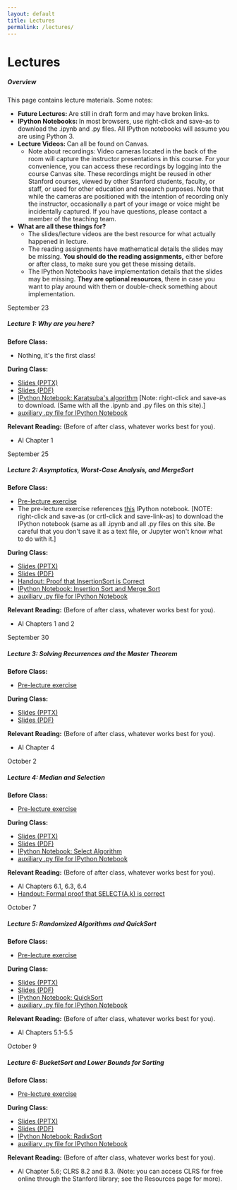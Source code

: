 ```yaml
---
layout: default
title: Lectures
permalink: /lectures/
---
```


# Lectures

<div class="panel">
<h5 class="card-title">Overview</h5>
<p>
This page contains lecture materials.  Some notes:
<ul>
<li> <b> Future Lectures: </b> Are still in draft form and may have broken links. </li>
<li> <b> IPython Notebooks: </b> In most browsers, use right-click and save-as to download the .ipynb and .py files. All IPython notebooks will assume you are using Python 3.
</li>
<li> <b> Lecture Videos: </b> Can all be found on Canvas.
<ul> <li> Note about recordings: Video cameras located in the back of the room will capture the instructor presentations in this course. For your convenience, you can access these recordings by logging into the course Canvas site. These recordings might be reused in other Stanford courses, viewed by other Stanford students, faculty, or staff, or used for other education and research purposes. Note that while the cameras are positioned with the intention of recording only the instructor, occasionally a part of your image or voice might be incidentally captured. If you have questions, please contact a member of the teaching team. </li></ul></li>
<li><b> What are all these things for? </b>
<ul>
<li> The slides/lecture videos are the best resource for what actually happened in lecture. </li>
<li> The reading assignments have mathematical details the slides may be missing. <b>You should do the reading assignments,</b> either before or after class, to make sure you get these missing details. </li>
<li> The IPython Notebooks have implementation details that the slides may be missing. <b>They are optional resources</b>, there in case you want to play around with them or double-check something about implementation. </li>
</ul></li>
</ul>
</p>
</div>

<div class="card mb-4">
  <div class="card-header">
    September 23
  </div>
  <div class="card-body">
    <h5 class="card-title">Lecture 1: Why are you here?</h5>
    <p class="card-text">
    <b>Before Class:</b>
	<ul>
	<li> Nothing, it's the first class! </li>
	</ul>
    <b>During Class:</b>
	<ul>
    	<li> <a href="/assets/Lectures/Lecture1/Lecture1.pptx">Slides (PPTX)</a></li>
            <li> <a href="/assets/Lectures/Lecture1/Lecture1-compressed.pdf">Slides (PDF)</a></li>
            <li><a href="/assets/Lectures/Lecture1/lecture1_karatsuba.ipynb">IPython Notebook: Karatsuba's algorithm</a> [Note: right-click and save-as to download.  (Same with all the .ipynb and .py files on this site).]</li>
              <li> <a href="/assets/Lectures/Lecture1/multHelpers.py">auxiliary .py file for IPython Notebook</a> </li>
	</ul>
<b>Relevant Reading:</b> (Before of after class, whatever works best for you).
<ul>
<li> AI Chapter 1 </li>
</ul>
</p>
  </div>
</div>

<div class="card mb-4">
  <div class="card-header">
    September 25
  </div>
  <div class="card-body">
    <h5 class="card-title">Lecture 2: Asymptotics, Worst-Case Analysis, and MergeSort</h5>
    <p class="card-text">
    <b>Before Class:</b>
 	<ul>
        <li> <a href="/assets/Lectures/Lecture2/preLecture2.pdf">Pre-lecture exercise</a></li>
        <li> The pre-lecture exercise references <a href="/assets/Lectures/Lecture2/preLecture2.ipynb">this</a> IPython notebook. [NOTE: right-click and save-as (or crtl-click and save-link-as) to download the IPython notebook (same as all .ipynb and all .py files on this site.  Be careful that you don't save it as a text file, or Jupyter won't know what to do with it.] </li>
        </ul>
    <b>During Class:</b>
	<ul>
    	<li> <a href="/assets/Lectures/Lecture2/Lecture2.pptx">Slides (PPTX)</a></li>
            <li> <a href="/assets/Lectures/Lecture2/Lecture2-compressed.pdf">Slides (PDF)</a></li>
	            <li> <a href="/assets/Lectures/Lecture2/CS161Lecture02_handout.pdf">Handout: Proof that InsertionSort is Correct</a> </li>
            <li><a href="/assets/Lectures/Lecture2/lecture2_sorting.ipynb">IPython Notebook: Insertion Sort and Merge Sort</a> </li>
            <li> <a href="/assets/Lectures/Lecture2/tryItABunch.py">auxiliary .py file for IPython Notebook</a> </li>
	</ul>
<b>Relevant Reading:</b> (Before of after class, whatever works best for you).
<ul>
<li> AI Chapters 1 and 2</li>
</ul>
</p>
  </div>
</div>

<div class="card mb-4">
  <div class="card-header">
    September 30
  </div>
  <div class="card-body">
    <h5 class="card-title">Lecture 3: Solving Recurrences and the Master Theorem</h5>
    <p class="card-text">
    <b>Before Class:</b>
 	<ul>
        <li> <a href="/assets/Lectures/Lecture3/preLecture3.pdf">Pre-lecture exercise</a></li>
        </ul>
    <b>During Class:</b>
	<ul>
    	<li> <a href="/assets/Lectures/Lecture3/Lecture3.pptx">Slides (PPTX)</a></li>
            <li> <a href="/assets/Lectures/Lecture3/Lecture3-compressed.pdf">Slides (PDF)</a></li>
	</ul>
<b>Relevant Reading:</b> (Before of after class, whatever works best for you).
<ul>
<li> AI Chapter 4</li>
</ul>
</p>
  </div>
</div>


<div class="card mb-4">
  <div class="card-header">
    October 2
  </div>
  <div class="card-body">
    <h5 class="card-title">Lecture 4: Median and Selection</h5>
    <p class="card-text">
    <b>Before Class:</b>
 	<ul>
        <li> <a href="/assets/Lectures/Lecture4/preLecture4.pdf">Pre-lecture exercise</a></li>
        </ul>
    <b>During Class:</b>
	<ul>
    	<li> <a href="/assets/Lectures/Lecture4/Lecture4.pptx">Slides (PPTX)</a></li>
            <li> <a href="/assets/Lectures/Lecture4/Lecture4-compressed.pdf">Slides (PDF)</a></li>
            <li><a href="/assets/Lectures/Lecture4/lecture4.ipynb">IPython Notebook: Select Algorithm</a> </li>
            <li> <a href="/assets/Lectures/Lecture4/auxFileLecture4.py">auxiliary .py file for IPython Notebook</a> </li>
	</ul>
<b>Relevant Reading:</b> (Before of after class, whatever works best for you).
<ul>
<li> AI Chapters 6.1, 6.3, 6.4</li>
<li> <a href="/assets/Lectures/Lecture4/CS161_handout_lecture4.pdf">Handout: Formal proof that SELECT(A,k) is correct</a></li>
</ul>
</p>
  </div>
</div>

<div class="card mb-4">
  <div class="card-header">
    October 7
  </div>
  <div class="card-body">
    <h5 class="card-title">Lecture 5: Randomized Algorithms and QuickSort</h5>
    <p class="card-text">
    <b>Before Class:</b>
 	<ul>
        <li> <a href="/assets/Lectures/Lecture5/preLecture5.pdf">Pre-lecture exercise</a></li>
        </ul>
    <b>During Class:</b>
	<ul>
    	<li> <a href="/assets/Lectures/Lecture5/Lecture5.pptx">Slides (PPTX)</a></li>
            <li> <a href="/assets/Lectures/Lecture5/Lecture5-compressed.pdf">Slides (PDF)</a></li>
            <li><a href="/assets/Lectures/Lecture5/lecture5_quicksort.ipynb">IPython Notebook: QuickSort</a> </li>
            <li> <a href="/assets/Lectures/Lecture5/auxFileLecture5.py">auxiliary .py file for IPython Notebook</a> </li>
	</ul>
<b>Relevant Reading:</b> (Before of after class, whatever works best for you).
<ul>
<li> AI Chapters 5.1-5.5</li>
</ul>
</p>
  </div>
</div>

<div class="card mb-4">
  <div class="card-header">
    October 9
  </div>
  <div class="card-body">
    <h5 class="card-title">Lecture 6: BucketSort and Lower Bounds for Sorting</h5>
    <p class="card-text">
    <b>Before Class:</b>
 	<ul>
        <li> <a href="/assets/Lectures/Lecture6/preLecture6.pdf">Pre-lecture exercise</a></li>
        </ul>
    <b>During Class:</b>
	<ul>
    	<li> <a href="/assets/Lectures/Lecture6/Lecture6.pptx">Slides (PPTX)</a></li>
            <li> <a href="/assets/Lectures/Lecture6/Lecture6-compressed.pdf">Slides (PDF)</a></li>
            <li><a href="/assets/Lectures/Lecture6/lecture6_bucketsort.ipynb">IPython Notebook: RadixSort</a> </li>
            <li> <a href="/assets/Lectures/Lecture6/lecture6_aux.py">auxiliary .py file for IPython Notebook</a> </li>
	</ul>
<b>Relevant Reading:</b> (Before of after class, whatever works best for you).
<ul>
<li> AI Chapter 5.6; CLRS 8.2 and 8.3.  (Note: you can access CLRS for free online through the Stanford library; see the Resources page for more). </li>
</ul>
</p>
  </div>
</div>
